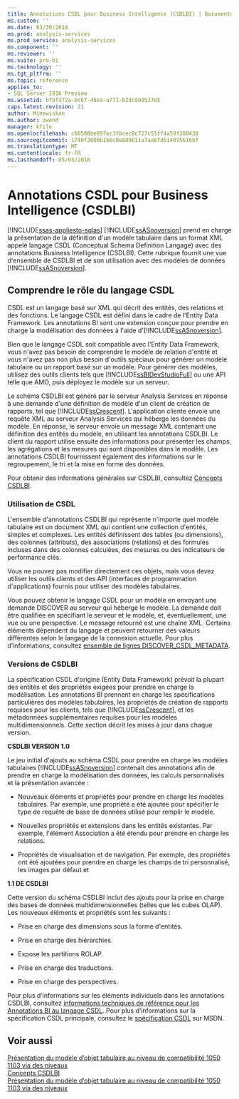 ```yaml
---
title: Annotations CSDL pour Business Intelligence (CSDLBI) | Documents Microsoft
ms.custom: ''
ms.date: 03/30/2018
ms.prod: analysis-services
ms.prod_service: analysis-services
ms.component: ''
ms.reviewer: ''
ms.suite: pro-bi
ms.technology: ''
ms.tgt_pltfrm: ''
ms.topic: reference
applies_to:
- SQL Server 2016 Preview
ms.assetid: bf6f372a-bc67-45ea-a771-b2dc5b0527e5
caps.latest.revision: 21
author: Minewiskan
ms.author: owend
manager: kfile
ms.openlocfilehash: c60588be897ec3fbcec8c727c55ff4a59f388438
ms.sourcegitcommit: 1740f3090b168c0e809611a7aa6fd514075616bf
ms.translationtype: MT
ms.contentlocale: fr-FR
ms.lasthandoff: 05/03/2018
---
```

# <a name="csdl-annotations-for-business-intelligence-csdlbi"></a>Annotations CSDL pour Business Intelligence (CSDLBI)
[!INCLUDE[ssas-appliesto-sqlas](../../includes/ssas-appliesto-sqlas.md)]
  [!INCLUDE[ssASnoversion](../../includes/ssasnoversion-md.md)] prend en charge la présentation de la définition d'un modèle tabulaire dans un format XML appelé langage CSDL (Conceptual Schema Definition Langage) avec des annotations Business Intelligence (CSDLBI). Cette rubrique fournit une vue d'ensemble de CSDLBI et de son utilisation avec des modèles de données [!INCLUDE[ssASnoversion](../../includes/ssasnoversion-md.md)].  
  
## <a name="understanding-the-role-of-csdl"></a>Comprendre le rôle du langage CSDL  
 CSDL est un langage basé sur XML qui décrit des entités, des relations et des fonctions. Le langage CSDL est défini dans le cadre de l'Entity Data Framework. Les annotations BI sont une extension conçue pour prendre en charge la modélisation des données à l'aide d'[!INCLUDE[ssASnoversion](../../includes/ssasnoversion-md.md)].  
  
 Bien que le langage CSDL soit compatible avec l'Entity Data Framework, vous n'avez pas besoin de comprendre le modèle de relation d'entité et vous n'avez pas non plus besoin d'outils spéciaux pour générer un modèle tabulaire ou un rapport basé sur un modèle. Pour générer des modèles, utilisez des outils clients tels que [!INCLUDE[ssBIDevStudioFull](../../includes/ssbidevstudiofull-md.md)] ou une API telle que AMO, puis déployez le modèle sur un serveur.  
  
 Le schéma CSDLBI est généré par le serveur Analysis Services en réponse à une demande d'une définition de modèle d'un client de création de rapports, tel que [!INCLUDE[ssCrescent](../../includes/sscrescent-md.md)]. L'application cliente envoie une requête XML au serveur Analysis Services qui héberge les données du modèle. En réponse, le serveur envoie un message XML contenant une définition des entités du modèle, en utilisant les annotations CSDLBI. Le client du rapport utilise ensuite des informations pour présenter les champs, les agrégations et les mesures qui sont disponibles dans le modèle. Les annotations CSDLBI fournissent également des informations sur le regroupement, le tri et la mise en forme des données.  
  
 Pour obtenir des informations générales sur CSDLBI, consultez [Concepts CSDLBI](../../analysis-services/tabular-model-programming-compatibility-levels-1050-1103/csdlbi-concepts.md).  
  
### <a name="working-with-csdl"></a>Utilisation de CSDL  
 L'ensemble d'annotations CSDLBI qui représente n'importe quel modèle tabulaire est un document XML qui contient une collection d'entités, simples et complexes. Les entités définissent des tables (ou dimensions), des colonnes (attributs), des associations (relations) et des formules incluses dans des colonnes calculées, des mesures ou des indicateurs de performance clés.  
  
 Vous ne pouvez pas modifier directement ces objets, mais vous devez utiliser les outils clients et des API (interfaces de programmation d'applications) fournis pour utiliser des modèles tabulaires.  
  
 Vous pouvez obtenir le langage CSDL pour un modèle en envoyant une demande DISCOVER au serveur qui héberge le modèle. La demande doit être qualifiée en spécifiant le serveur et le modèle, et, éventuellement, une vue ou une perspective. Le message retourné est une chaîne XML. Certains éléments dépendent du langage et peuvent retourner des valeurs différentes selon le langage de la connexion actuelle. Pour plus d’informations, consultez [ensemble de lignes DISCOVER_CSDL_METADATA](../../analysis-services/schema-rowsets/xml/discover-csdl-metadata-rowset.md).  
  
### <a name="csdlbi-versions"></a>Versions de CSDLBI  
 La spécification CSDL d'origine (Entity Data Framework) prévoit la plupart des entités et des propriétés exigées pour prendre en charge la modélisation. Les annotations BI prennent en charge les spécifications particulières des modèles tabulaires, les propriétés de création de rapports requises pour les clients, tels que [!INCLUDE[ssCrescent](../../includes/sscrescent-md.md)], et les métadonnées supplémentaires requises pour les modèles multidimensionnels. Cette section décrit les mises à jour dans chaque version.  
  
 **CSDLBI VERSION 1.0**  
  
 Le jeu initial d'ajouts au schéma CSDL pour prendre en charge les modèles tabulaires [!INCLUDE[ssASnoversion](../../includes/ssasnoversion-md.md)] contenait des annotations afin de prendre en charge la modélisation des données, les calculs personnalisés et la présentation avancée :  
  
-   Nouveaux éléments et propriétés pour prendre en charge les modèles tabulaires. Par exemple, une propriété a été ajoutée pour spécifier le type de requête de base de données utilisé pour remplir le modèle.  
  
-   Nouvelles propriétés et extensions dans les entités existantes.  Par exemple, l'élément Association a été étendu pour prendre en charge les relations.  
  
-   Propriétés de visualisation et de navigation. Par exemple, des propriétés ont été ajoutées pour prendre en charge les champs de tri personnalisé, les images par défaut et  
  
 **1.1 DE CSDLBI**  
  
 Cette version du schéma CSDLBI inclut des ajouts pour la prise en charge des bases de données multidimensionnelles (telles que les cubes OLAP). Les nouveaux éléments et propriétés sont les suivants :  
  
-   Prise en charge des dimensions sous la forme d'entités.  
  
-   Prise en charge des hiérarchies.  
  
-   Expose les partitions ROLAP.  
  
-   Prise en charge des traductions.  
  
-   Prise en charge des perspectives.  
  
 Pour plus d’informations sur les éléments individuels dans les annotations CSDLBI, consultez [informations techniques de référence pour les Annotations BI au langage CSDL](../../analysis-services/tabular-model-programming-compatibility-levels-1050-1103/conceptual-schema-definition-language-csdl/technical-reference-for-bi-annotations-to-csdl.md). Pour plus d’informations sur la spécification CSDL principale, consultez le [spécification CSDL](http://go.microsoft.com/fwlink/?LinkId=205855) sur MSDN.  
  
## <a name="see-also"></a>Voir aussi  
 [Présentation du modèle d’objet tabulaire au niveau de compatibilité 1050 1103 via des niveaux](../../analysis-services/tabular-model-programming-compatibility-levels-1050-1103/representation/understanding-tabular-object-model-at-levels-1050-through-1103.md)   
 [Concepts CSDLBI](../../analysis-services/tabular-model-programming-compatibility-levels-1050-1103/csdlbi-concepts.md)   
 [Présentation du modèle d’objet tabulaire au niveau de compatibilité 1050 1103 via des niveaux](../../analysis-services/tabular-model-programming-compatibility-levels-1050-1103/representation/understanding-tabular-object-model-at-levels-1050-through-1103.md)  
  
  
